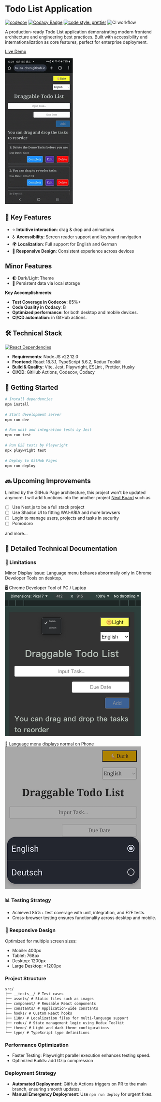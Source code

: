 # Todo List Application <br>

[![codecov](https://codecov.io/gh/john-data-chen/to-do-list-app/graph/badge.svg?token=2QA3D3NBHD)](https://codecov.io/gh/john-data-chen/to-do-list-app)
[![Codacy Badge](https://app.codacy.com/project/badge/Grade/293ce47e93cc4119ab97a0d79ee11c41)](https://app.codacy.com/gh/john-data-chen/to-do-list-app/dashboard?utm_source=gh&utm_medium=referral&utm_content=&utm_campaign=Badge_grade)
[![code style: prettier](https://img.shields.io/badge/code_style-prettier-ff69b4.svg?style=flat-square)](https://github.com/prettier/prettier)
![CI workflow](https://github.com/john-data-chen/to-do-list-app/actions/workflows/ci.yml/badge.svg)

A production-ready Todo List application demonstrating modern frontend architecture and engineering best practices. Built with accessibility and internationalization as core features, perfect for enterprise deployment.

[Live Demo](https://john-data-chen.github.io/to-do-list-app/)

![Screenshots of drag and drip](/src/assets/drag%20demo.gif)

## 🌟 Key Features

- ⭐️ **Intuitive interaction**: drag & drop and animations
- ♿ **Accessibility**: Screen reader support and keyboard navigation
- 🌍 **Localization**: Full support for English and German
- 📱 **Responsive Design**: Consistent experience across devices

## Minor Features

- 🌓 Dark/Light Theme
- 💾 Persistent data via local storage

**Key Accomplishments**:

- **Test Coverage in Codecov**: 85%+
- **Code Quality in Codacy**: B
- **Optimized performance**: for both desktop and mobile devices.
- **CI/CD automation**: in GitHub actions.

## 🛠️ Technical Stack

[![React Dependencies](https://img.shields.io/librariesio/release/npm/react)](https://libraries.io/npm/react)

- **Requirements**: Node.JS v22.12.0
- **Frontend**: React 18.3.1, TypeScript 5.6.2, Redux Toolkit
- **Build & Quality**: Vite, Jest, Playwright, ESLint , Prettier, Husky
- **CI/CD**: GitHub Actions, Codecov, Codacy

## 🚀 Getting Started

```bash
# Install dependencies
npm install

# Start development server
npm run dev

# Run unit and integration tests by Jest
npm run test

# Run E2E tests by Playwright
npx playwright test

# Deploy to GitHub Pages
npm run deploy
```

## 🔜 Upcoming Improvements

Limited by the GitHub Page architecture, this project won't be updated anymore.
I will add functions into the another project [Next Board](https://next-board-gfq9unm5x-johndchen-next-app.vercel.app/) such as

- [ ] Use Next.js to be a full stack project
- [ ] Use Shadcn UI to fitting WAI-ARIA and more browsers
- [ ] Login to manage users, projects and tasks in security
- [ ] Pomodoro

and more...

## 📖 Detailed Technical Documentation

### 🐛 Limitations

Minor Display Issue: Language menu behaves abnormally only in Chrome Developer Tools on desktop.

🖥️ Chrome Developer Tool of PC / Laptop <br>
![Screenshot of language menu on PC / laptop](/src/assets/language%20menu%20on%20PC.png)

📲 Language menu displays normal on Phone <br>
![Screenshot of language menu on Phones](/src/assets/language%20menu%20on%20phone.png)

### 📊 Testing Strategy

- Achieved 85%+ test coverage with unit, integration, and E2E tests.
- Cross-browser testing ensures functionality across desktop and mobile.

### 📱 Responsive Design

Optimized for multiple screen sizes:

- Mobile: 400px
- Tablet: 768px
- Desktop: 1200px
- Large Desktop: >1200px

### Project Structure

```
src/
├── __tests__/ # Test cases
├── assets/ # Static files such as images
├── component/ # Reusable React components
├── constants/ # Application-wide constants
├── hooks/ # Custom React hooks
├── i18n/ # Localization files for multi-language support
├── redux/ # State management logic using Redux Toolkit
├── theme/ # Light and dark theme configurations
└── type/ # TypeScript type definitions
```

### Performance Optimization

- Faster Testing: Playwright parallel execution enhances testing speed.
- Optimized Builds: add Gzip compression

### Deployment Strategy

- **Automated Deployment**: GitHub Actions triggers on PR to the main branch, ensuring smooth updates.
- **Manual Emergency Deployment**: Use `npm run deploy` for urgent fixes.
